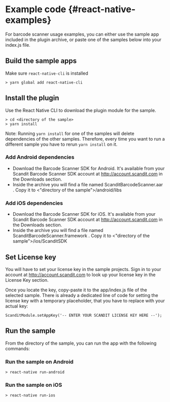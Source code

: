 Example code     {#react-native-examples}
===================================

For barcode scanner usage examples, you can either use the sample app included in the plugin archive, or paste one of the samples below into your index.js file.

## Build the sample apps

Make sure `react-native-cli` is installed

~~~~~~~~~~~~~~~~~~~~~~~~~~~~~~~~~~~~{.java}
> yarn global add react-native-cli
~~~~~~~~~~~~~~~~~~~~~~~~~~~~~~~~~~~~

## Install the plugin

Use the React Native CLI to download the plugin module for the sample.

~~~~~~~~~~~~~~~~~~~~~~~~~~~~~~~~~~~~{.java}
> cd <directory of the sample>
> yarn install
~~~~~~~~~~~~~~~~~~~~~~~~~~~~~~~~~~~~

Note: Running `yarn install` for one of the samples will delete dependencies of the other samples. Therefore, every time you want to run a different sample you have to rerun `yarn install` on it.

### Add Android dependencies

- Download the Barcode Scanner SDK for Android. It's available from your Scandit Barcode Scanner SDK account at http://account.scandit.com in the Downloads section.
- Inside the archive you will find a file named ScanditBarcodeScanner.aar . Copy it to <"directory of the sample">/android/libs

### Add iOS dependencies

- Download the Barcode Scanner SDK for iOS. It's available from your Scandit Barcode Scanner SDK account at http://account.scandit.com in the Downloads section.
- Inside the archive you will find a file named ScanditBarcodeScanner.framework . Copy it to <"directory of the sample">/ios/ScanditSDK

## Set License key

You will have to set your license key in the sample projects. Sign in to your account at http://account.scandit.com to look up your license key in the License Key section.

Once you locate the key, copy-paste it to the app/index.js file of the selected sample. There is already a dedicated line of code for setting the license key with a temporary placeholder, that you have to replace with your actual key:

~~~~~~~~~~~~~~~~~~~~~~~~~~~~~~~~~~~~{.java}
ScanditModule.setAppKey('-- ENTER YOUR SCANDIT LICENSE KEY HERE --');
~~~~~~~~~~~~~~~~~~~~~~~~~~~~~~~~~~~~

## Run the sample

From the directory of the sample, you can run the app with the following commands:

### Run the sample on Android

~~~~~~~~~~~~~~~~~~~~~~~~~~~~~~~~~~~~{.java}
> react-native run-android
~~~~~~~~~~~~~~~~~~~~~~~~~~~~~~~~~~~~

### Run the sample on iOS

~~~~~~~~~~~~~~~~~~~~~~~~~~~~~~~~~~~~{.java}
> react-native run-ios
~~~~~~~~~~~~~~~~~~~~~~~~~~~~~~~~~~~~
